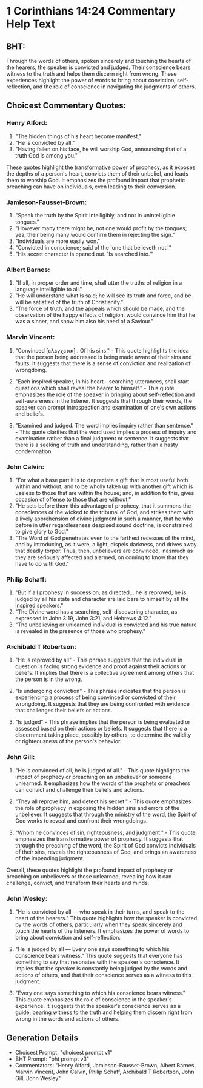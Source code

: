 # 1 Corinthians 14:24 Commentary Help Text

## BHT:
Through the words of others, spoken sincerely and touching the hearts of the hearers, the speaker is convicted and judged. Their conscience bears witness to the truth and helps them discern right from wrong. These experiences highlight the power of words to bring about conviction, self-reflection, and the role of conscience in navigating the judgments of others.

## Choicest Commentary Quotes:
### Henry Alford:
1. "The hidden things of his heart become manifest."
2. "He is convicted by all."
3. "Having fallen on his face, he will worship God, announcing that of a truth God is among you."

These quotes highlight the transformative power of prophecy, as it exposes the depths of a person's heart, convicts them of their unbelief, and leads them to worship God. It emphasizes the profound impact that prophetic preaching can have on individuals, even leading to their conversion.

### Jamieson-Fausset-Brown:
1. "Speak the truth by the Spirit intelligibly, and not in unintelligible tongues."
2. "However many there might be, not one would profit by the tongues; yea, their being many would confirm them in rejecting the sign."
3. "Individuals are more easily won."
4. "Convicted in conscience; said of the 'one that believeth not.'"
5. "His secret character is opened out. 'Is searched into.'"

### Albert Barnes:
1. "If all, in proper order and time, shall utter the truths of religion in a language intelligible to all."
2. "He will understand what is said; he will see its truth and force, and be will be satisfied of the truth of Christianity."
3. "The force of truth, and the appeals which should be made, and the observation of the happy effects of religion, would convince him that he was a sinner, and show him also his need of a Saviour."

### Marvin Vincent:
1. "Convinced [ελεγχεται] . Of his sins." - This quote highlights the idea that the person being addressed is being made aware of their sins and faults. It suggests that there is a sense of conviction and realization of wrongdoing.

2. "Each inspired speaker, in his heart - searching utterances, shall start questions which shall reveal the hearer to himself." - This quote emphasizes the role of the speaker in bringing about self-reflection and self-awareness in the listener. It suggests that through their words, the speaker can prompt introspection and examination of one's own actions and beliefs.

3. "Examined and judged. The word implies inquiry rather than sentence." - This quote clarifies that the word used implies a process of inquiry and examination rather than a final judgment or sentence. It suggests that there is a seeking of truth and understanding, rather than a hasty condemnation.

### John Calvin:
1. "For what a base part it is to depreciate a gift that is most useful both within and without, and to be wholly taken up with another gift which is useless to those that are within the house; and, in addition to this, gives occasion of offense to those that are without."
2. "He sets before them this advantage of prophecy, that it summons the consciences of the wicked to the tribunal of God, and strikes them with a lively apprehension of divine judgment in such a manner, that he who before in utter regardlessness despised sound doctrine, is constrained to give glory to God."
3. "The Word of God penetrates even to the farthest recesses of the mind, and by introducing, as it were, a light, dispels darkness, and drives away that deadly torpor. Thus, then, unbelievers are convinced, inasmuch as they are seriously affected and alarmed, on coming to know that they have to do with God."

### Philip Schaff:
1. "But if all prophesy in succession, as directed... he is reproved, he is judged by all his state and character are laid bare to himself by all the inspired speakers." 
2. "The Divine word has a searching, self-discovering character, as expressed in John 3:19, John 3:21, and Hebrews 4:12." 
3. "The unbelieving or unlearned individual is convicted and his true nature is revealed in the presence of those who prophesy."

### Archibald T Robertson:
1. "He is reproved by all" - This phrase suggests that the individual in question is facing strong evidence and proof against their actions or beliefs. It implies that there is a collective agreement among others that the person is in the wrong.

2. "Is undergoing conviction" - This phrase indicates that the person is experiencing a process of being convinced or convicted of their wrongdoing. It suggests that they are being confronted with evidence that challenges their beliefs or actions.

3. "Is judged" - This phrase implies that the person is being evaluated or assessed based on their actions or beliefs. It suggests that there is a discernment taking place, possibly by others, to determine the validity or righteousness of the person's behavior.

### John Gill:
1. "He is convinced of all, he is judged of all." - This quote highlights the impact of prophecy or preaching on an unbeliever or someone unlearned. It emphasizes how the words of the prophets or preachers can convict and challenge their beliefs and actions.

2. "They all reprove him, and detect his secret." - This quote emphasizes the role of prophecy in exposing the hidden sins and errors of the unbeliever. It suggests that through the ministry of the word, the Spirit of God works to reveal and confront their wrongdoings.

3. "Whom he convinces of sin, righteousness, and judgment." - This quote emphasizes the transformative power of prophecy. It suggests that through the preaching of the word, the Spirit of God convicts individuals of their sins, reveals the righteousness of God, and brings an awareness of the impending judgment.

Overall, these quotes highlight the profound impact of prophecy or preaching on unbelievers or those unlearned, revealing how it can challenge, convict, and transform their hearts and minds.

### John Wesley:
1. "He is convicted by all — who speak in their turns, and speak to the heart of the hearers." This quote highlights how the speaker is convicted by the words of others, particularly when they speak sincerely and touch the hearts of the listeners. It emphasizes the power of words to bring about conviction and self-reflection.

2. "He is judged by all — Every one says something to which his conscience bears witness." This quote suggests that everyone has something to say that resonates with the speaker's conscience. It implies that the speaker is constantly being judged by the words and actions of others, and that their conscience serves as a witness to this judgment.

3. "Every one says something to which his conscience bears witness." This quote emphasizes the role of conscience in the speaker's experience. It suggests that the speaker's conscience serves as a guide, bearing witness to the truth and helping them discern right from wrong in the words and actions of others.


## Generation Details
- Choicest Prompt: "choicest prompt v1"
- BHT Prompt: "bht prompt v3"
- Commentators: "Henry Alford, Jamieson-Fausset-Brown, Albert Barnes, Marvin Vincent, John Calvin, Philip Schaff, Archibald T Robertson, John Gill, John Wesley"
